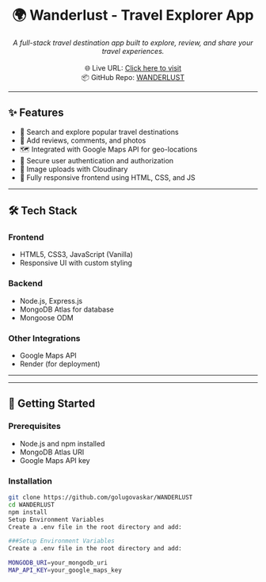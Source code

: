 <h1 align="center">🌍 Wanderlust - Travel Explorer App</h1>

<p align="center">
  <i>A full-stack travel destination app built to explore, review, and share your travel experiences.</i><br>
  <br>
  🌐 Live URL: <a href="https://wanderlust-5-qnnb.onrender.com/listings">Click here to visit</a> <br>
  📦 GitHub Repo: <a href="https://github.com/golugovaskar/WANDERLUST">WANDERLUST</a>
</p>

---

## ✨ Features

- 🧭 Search and explore popular travel destinations
- 📝 Add reviews, comments, and photos
- 🗺️ Integrated with Google Maps API for geo-locations
- 🔐 Secure user authentication and authorization
- 📸 Image uploads with Cloudinary
- 📄 Fully responsive frontend using HTML, CSS, and JS

---

## 🛠️ Tech Stack

### Frontend
- HTML5, CSS3, JavaScript (Vanilla)
- Responsive UI with custom styling

### Backend
- Node.js, Express.js
- MongoDB Atlas for database
- Mongoose ODM

### Other Integrations
- Google Maps API
- Render (for deployment)

---

---

## 🚀 Getting Started

### Prerequisites

- Node.js and npm installed
- MongoDB Atlas URI
- Google Maps API key

### Installation

```bash
git clone https://github.com/golugovaskar/WANDERLUST
cd WANDERLUST
npm install
Setup Environment Variables
Create a .env file in the root directory and add:

###Setup Environment Variables
Create a .env file in the root directory and add:

MONGODB_URI=your_mongodb_uri
MAP_API_KEY=your_google_maps_key

